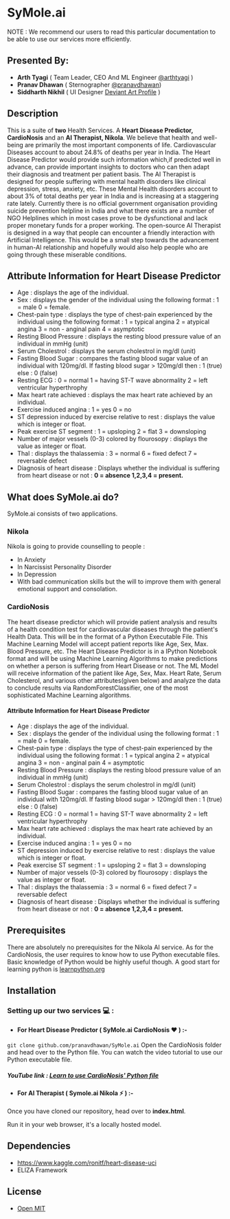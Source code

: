# SyMole.ai
NOTE :  We recommend our users to read this particular documentation to be able to use our services more efficiently.
## Presented By:
* **Arth Tyagi** ( Team Leader, CEO And ML Engineer [@arthtyagi](https://github.com/arthtyagi) )
* **Pranav Dhawan** ( Sternographer [@pranavdhawan](https://github.com/pranavdhawan))
* **Siddharth Nikhil** ( UI Designer [Deviant Art Profile](https://www.deviantart.com/siddkid) )
## Description 
This is a suite of __two__ Health Services. A **Heart Disease Predictor, CardioNosis** and an **AI Therapist, Nikola**. We believe that health and well-being are primarily the most important components of life. 
Cardiovascular Diseases account to about 24.8% of deaths per year in India. The Heart Disease Predictor would provide such information which,if predicted well in advance, can provide important insights to doctors who can then adapt their diagnosis and treatment per patient basis.
The AI Therapist is designed for people suffering with mental health disorders like clinical depression, stress, anxiety, etc. These Mental Health disorders account to about 3% of total deaths per year in India and is increasing at a staggering rate lately. Currently there is no official government organisation providing suicide prevention helpline in India and what there exists are a number of NGO Helplines which in most cases prove to be dysfunctional and lack proper monetary funds for a proper working. The open-source AI Therapist is designed in a way that people can encounter a friendly interaction with Artificial Intelligence. This would be a small step towards the advancement in human-AI relationship and hopefully would also help people who are going through these miserable conditions.
## Attribute Information for Heart Disease Predictor
* Age : displays the age of the individual.
* Sex : displays the gender of the individual using the following format : 1 = male 0 = female.
* Chest-pain type : displays the type of chest-pain experienced by the individual using the following format : 1 = typical angina 2 = atypical angina 3 = non - anginal pain 4 = asymptotic
* Resting Blood Pressure : displays the resting blood pressure value of an individual in mmHg (unit)
* Serum Cholestrol : displays the serum cholestrol in mg/dl (unit)
* Fasting Blood Sugar : compares the fasting blood sugar value of an individual with 120mg/dl. If fasting blood sugar > 120mg/dl then : 1 (true) else : 0 (false)
* Resting ECG : 0 = normal 1 = having ST-T wave abnormality 2 = left ventricular hyperthrophy
* Max heart rate achieved : displays the max heart rate achieved by an individual.
* Exercise induced angina : 1 = yes 0 = no
* ST depression induced by exercise relative to rest : displays the value which is integer or float.
* Peak exercise ST segment : 1 = upsloping 2 = flat 3 = downsloping
* Number of major vessels (0-3) colored by flourosopy : displays the value as integer or float.
* Thal : displays the thalassemia : 3 = normal 6 = fixed defect 7 = reversable defect
* Diagnosis of heart disease : Displays whether the individual is suffering from heart disease or not : __0 = absence 1,2,3,4 = present.__
## What does SyMole.ai do?
SyMole.ai consists of two applications.

### Nikola
Nikola is going to provide counselling to people :
* In Anxiety
* In Narcissist Personality Disorder
* In Depression
* With bad communication skills but the will to improve them
with general emotional support and consolation. 

### CardioNosis
The heart disease predictor which will provide patient analysis and results of a health condition test for cardiovascular diseases through the patient's Health Data. This will be in the format of a Python Executable File. This Machine Learning Model will accept patient reports like Age, Sex, Max. Blood Pressure, etc.
The Heart Disease Predictor is in a IPython Notebook format and will be using Machine Learning Algorithms to make predictions on whether a person is suffering from Heart Disease or not. The ML Model will receive information of the patient like Age, Sex, Max. Heart Rate, Serum Cholesterol, and various other attributes(given below) and analyze the data to conclude results via RandomForestClassifier, one of the most sophisticated Machine Learning algorithms.


#### Attribute Information for Heart Disease Predictor
* Age : displays the age of the individual.
* Sex : displays the gender of the individual using the following format : 1 = male 0 = female.
* Chest-pain type : displays the type of chest-pain experienced by the individual using the following format : 1 = typical angina 2 = atypical angina 3 = non - anginal pain 4 = asymptotic
* Resting Blood Pressure : displays the resting blood pressure value of an individual in mmHg (unit)
* Serum Cholestrol : displays the serum cholestrol in mg/dl (unit)
* Fasting Blood Sugar : compares the fasting blood sugar value of an individual with 120mg/dl. If fasting blood sugar > 120mg/dl then : 1 (true) else : 0 (false)
* Resting ECG : 0 = normal 1 = having ST-T wave abnormality 2 = left ventricular hyperthrophy
* Max heart rate achieved : displays the max heart rate achieved by an individual.
* Exercise induced angina : 1 = yes 0 = no
* ST depression induced by exercise relative to rest : displays the value which is integer or float.
* Peak exercise ST segment : 1 = upsloping 2 = flat 3 = downsloping
* Number of major vessels (0-3) colored by flourosopy : displays the value as integer or float.
* Thal : displays the thalassemia : 3 = normal 6 = fixed defect 7 = reversable defect
* Diagnosis of heart disease : Displays whether the individual is suffering from heart disease or not : __0 = absence 1,2,3,4 = present.__
## Prerequisites
There are absolutely no prerequisites for the Nikola AI service.
As for the CardioNosis, the user requires to know how to use Python executable files. Basic knowledge of Python would be highly useful though. A good start for learning python is [learnpython.org](https://www.learnpython.org/)
## Installation
### Setting up our two services :computer: :
* #### For Heart Disease Predictor ( SyMole.ai CardioNosis :heart: ) :-
 `git clone github.com/pranavdhawan/SyMole.ai`
 Open the CardioNosis folder and head over to the Python file.
  You can watch the video tutorial to use our Python executable file.
  ##### YouTube link : [Learn to use CardioNosis' Python file ](https://www.youtube.com/watch?v=9v-Rx-xiN70&t=11s)
  
* #### For AI Therapist ( Symole.ai Nikola :zap: ) :-
Once you have cloned our repository, head over to **index.html**.

Run it in your web browser, it's a locally hosted model.

## Dependencies
* https://www.kaggle.com/ronitf/heart-disease-uci
* ELIZA Framework

## License
* [Open MIT](https://opensource.org/licenses/mit-license.php)




